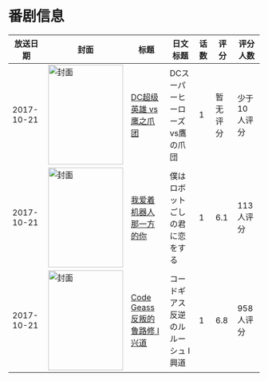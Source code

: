 # 番剧信息

|放送日期|封面|标题|日文标题|话数|评分|评分人数|
|---|---|---|---|---|---|---|
|2017-10-21|<img src="https://lain.bgm.tv/pic/cover/c/5c/23/211797_QNDJ6.jpg" alt="封面" style="width:150px;height:200px;object-fit:cover;">|[DC超级英雄 vs 鹰之爪团](https://bangumi.tv/subject/211797)|DCスーパーヒーローズvs鷹の爪団|1|暂无评分|少于10人评分|
|2017-10-21|<img src="https://lain.bgm.tv/pic/cover/c/ce/e8/227177_r666o.jpg" alt="封面" style="width:150px;height:200px;object-fit:cover;">|[我爱着机器人那一方的你](https://bangumi.tv/subject/227177)|僕はロボットごしの君に恋をする|1|6.1|113人评分|
|2017-10-21|<img src="https://lain.bgm.tv/pic/cover/c/02/6a/199229_cHlVV.jpg" alt="封面" style="width:150px;height:200px;object-fit:cover;">|[Code Geass 反叛的鲁路修 I 兴道](https://bangumi.tv/subject/199229)|コードギアス 反逆のルルーシュ I 興道|1|6.8|958人评分|
